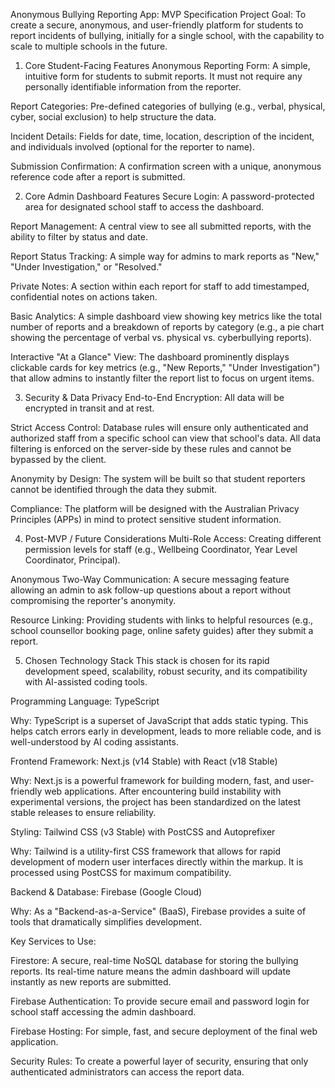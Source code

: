 Anonymous Bullying Reporting App: MVP Specification
Project Goal: To create a secure, anonymous, and user-friendly platform for students to report incidents of bullying, initially for a single school, with the capability to scale to multiple schools in the future.

1. Core Student-Facing Features
Anonymous Reporting Form: A simple, intuitive form for students to submit reports. It must not require any personally identifiable information from the reporter.

Report Categories: Pre-defined categories of bullying (e.g., verbal, physical, cyber, social exclusion) to help structure the data.

Incident Details: Fields for date, time, location, description of the incident, and individuals involved (optional for the reporter to name).

Submission Confirmation: A confirmation screen with a unique, anonymous reference code after a report is submitted.

2. Core Admin Dashboard Features
Secure Login: A password-protected area for designated school staff to access the dashboard.

Report Management: A central view to see all submitted reports, with the ability to filter by status and date.

Report Status Tracking: A simple way for admins to mark reports as "New," "Under Investigation," or "Resolved."

Private Notes: A section within each report for staff to add timestamped, confidential notes on actions taken.

Basic Analytics: A simple dashboard view showing key metrics like the total number of reports and a breakdown of reports by category (e.g., a pie chart showing the percentage of verbal vs. physical vs. cyberbullying reports).

Interactive "At a Glance" View: The dashboard prominently displays clickable cards for key metrics (e.g., "New Reports," "Under Investigation") that allow admins to instantly filter the report list to focus on urgent items.

3. Security & Data Privacy
End-to-End Encryption: All data will be encrypted in transit and at rest.

Strict Access Control: Database rules will ensure only authenticated and authorized staff from a specific school can view that school's data. All data filtering is enforced on the server-side by these rules and cannot be bypassed by the client.

Anonymity by Design: The system will be built so that student reporters cannot be identified through the data they submit.

Compliance: The platform will be designed with the Australian Privacy Principles (APPs) in mind to protect sensitive student information.

4. Post-MVP / Future Considerations
Multi-Role Access: Creating different permission levels for staff (e.g., Wellbeing Coordinator, Year Level Coordinator, Principal).

Anonymous Two-Way Communication: A secure messaging feature allowing an admin to ask follow-up questions about a report without compromising the reporter's anonymity.

Resource Linking: Providing students with links to helpful resources (e.g., school counsellor booking page, online safety guides) after they submit a report.

5. Chosen Technology Stack
This stack is chosen for its rapid development speed, scalability, robust security, and its compatibility with AI-assisted coding tools.

Programming Language: TypeScript

Why: TypeScript is a superset of JavaScript that adds static typing. This helps catch errors early in development, leads to more reliable code, and is well-understood by AI coding assistants.

Frontend Framework: Next.js (v14 Stable) with React (v18 Stable)

Why: Next.js is a powerful framework for building modern, fast, and user-friendly web applications. After encountering build instability with experimental versions, the project has been standardized on the latest stable releases to ensure reliability.

Styling: Tailwind CSS (v3 Stable) with PostCSS and Autoprefixer

Why: Tailwind is a utility-first CSS framework that allows for rapid development of modern user interfaces directly within the markup. It is processed using PostCSS for maximum compatibility.

Backend & Database: Firebase (Google Cloud)

Why: As a "Backend-as-a-Service" (BaaS), Firebase provides a suite of tools that dramatically simplifies development.

Key Services to Use:

Firestore: A secure, real-time NoSQL database for storing the bullying reports. Its real-time nature means the admin dashboard will update instantly as new reports are submitted.

Firebase Authentication: To provide secure email and password login for school staff accessing the admin dashboard.

Firebase Hosting: For simple, fast, and secure deployment of the final web application.

Security Rules: To create a powerful layer of security, ensuring that only authenticated administrators can access the report data.